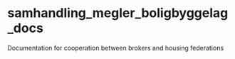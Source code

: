 # samhandling_megler_boligbyggelag_docs
Documentation for cooperation between brokers and housing federations
